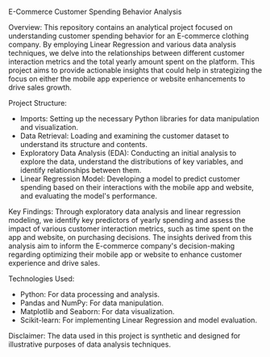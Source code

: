 E-Commerce Customer Spending Behavior Analysis

Overview:
This repository contains an analytical project focused on understanding customer spending behavior for an E-commerce clothing company. By employing Linear Regression and various data analysis techniques, we delve into the relationships between different customer interaction metrics and the total yearly amount spent on the platform. This project aims to provide actionable insights that could help in strategizing the focus on either the mobile app experience or website enhancements to drive sales growth.

Project Structure:
- Imports: Setting up the necessary Python libraries for data manipulation and visualization.
- Data Retrieval: Loading and examining the customer dataset to understand its structure and contents.
- Exploratory Data Analysis (EDA): Conducting an initial analysis to explore the data, understand the distributions of key variables, and identify relationships between them.
- Linear Regression Model: Developing a model to predict customer spending based on their interactions with the mobile app and website, and evaluating the model's performance.

Key Findings:
Through exploratory data analysis and linear regression modeling, we identify key predictors of yearly spending and assess the impact of various customer interaction metrics, such as time spent on the app and website, on purchasing decisions. The insights derived from this analysis aim to inform the E-commerce company's decision-making regarding optimizing their mobile app or website to enhance customer experience and drive sales.

Technologies Used:
- Python: For data processing and analysis.
- Pandas and NumPy: For data manipulation.
- Matplotlib and Seaborn: For data visualization.
- Scikit-learn: For implementing Linear Regression and model evaluation.

Disclaimer:
The data used in this project is synthetic and designed for illustrative purposes of data analysis techniques.
